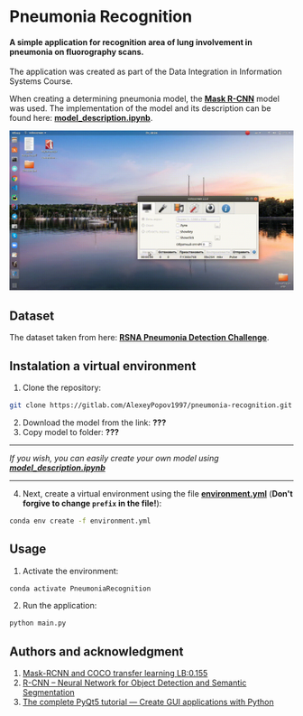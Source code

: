 # Pneumonia Recognition

#### A simple application for recognition area of lung involvement in pneumonia on fluorography scans.
The application was created as part of the Data Integration in Information Systems Course.

When creating a determining pneumonia model, the **[Mask R-CNN](https://github.com/matterport/Mask_RCNN)** model was used.
The implementation of the model and its description can be found here: **[model_description.ipynb](/notebooks/model_description.ipynb)**.

![readme](/docs/pictures/readme.gif)

## Dataset
The dataset taken from here: **[RSNA Pneumonia Detection Challenge](https://www.kaggle.com/c/rsna-pneumonia-detection-challenge)**.

## Instalation a virtual environment
1. Clone the repository:
```sh
git clone https://gitlab.com/AlexeyPopov1997/pneumonia-recognition.git
```
2. Download the model from the link: **???**
3. Copy model to folder: **???**

***
*If you wish, you can easily create your own model using **[model_description.ipynb](/notebooks/model_description.ipynb)***
***

4. Next, create a virtual environment using the file **[environment.yml](/environment.yml)** (**Don't forgive to change `prefix` in the file!**):
```sh
conda env create -f environment.yml
```

## Usage
1. Activate the environment:
```sh
conda activate PneumoniaRecognition
```
2. Run the application:
```sh
python main.py
```

## Authors and acknowledgment
1. [Mask-RCNN and COCO transfer learning LB:0.155](https://www.kaggle.com/hmendonca/mask-rcnn-and-coco-transfer-learning-lb-0-155)
2. [R-CNN – Neural Network for Object Detection and Semantic Segmentation](https://neurohive.io/en/popular-networks/r-cnn/)
3. [The complete PyQt5 tutorial — Create GUI applications with Python](https://www.learnpyqt.com/)